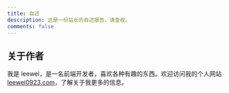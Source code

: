 ```yaml
---
title: 自述
description: 这是一份站长的自述报告，请查收。
comments: false
---
```


## 关于作者

我是 leewei，是一名前端开发者，喜欢各种有趣的东西。欢迎访问我的个人网站 [leewei0923.com](https://leewei0923.com)，了解关于我更多的信息。
